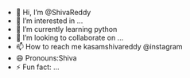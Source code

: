 - 👋 Hi, I’m @ShivaReddy
- 👀 I’m interested in ...
- 🌱 I’m currently learning python
- 💞️ I’m looking to collaborate on ...
- 📫 How to reach me kasamshivareddy @instagram
- 😄 Pronouns:Shiva
- ⚡ Fun fact: ...

<!---
ShivaReddy-1995/ShivaReddy-1995 is a ✨ special ✨ repository because its `README.md` (this file) appears on your GitHub profile.
You can click the Preview link to take a look at your changes.
--->
